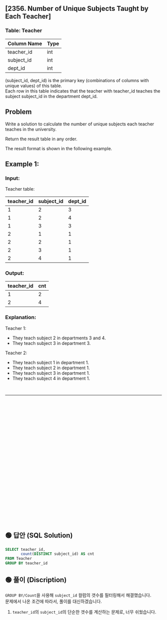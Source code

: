 ## [2356. Number of Unique Subjects Taught by Each Teacher]


### Table: Teacher


| Column Name | Type |
|-------------|------|
| teacher_id  | int  |
| subject_id  | int  |
| dept_id     | int  |

(subject_id, dept_id) is the primary key (combinations of columns with unique values) of this table.  
Each row in this table indicates that the teacher with teacher_id teaches the subject subject_id in the department dept_id.  
 
## Problem 

Write a solution to calculate the number of unique subjects each teacher teaches in the university.  

Return the result table in any order.  

The result format is shown in the following example.  

 
## Example 1:

### Input: 

Teacher table:


| teacher_id | subject_id | dept_id |
|------------|------------|---------|
| 1          | 2          | 3       |
| 1          | 2          | 4       |
| 1          | 3          | 3       |
| 2          | 1          | 1       |
| 2          | 2          | 1       |
| 2          | 3          | 1       |
| 2          | 4          | 1       |

### Output:  

| teacher_id | cnt |
|------------|-----|
| 1          | 2   |
| 2          | 4   |

### Explanation: 

Teacher 1:  
  - They teach subject 2 in departments 3 and 4.
  - They teach subject 3 in department 3.

Teacher 2:  
  - They teach subject 1 in department 1.
  - They teach subject 2 in department 1.
  - They teach subject 3 in department 1.
  - They teach subject 4 in department 1.


<br/>

---

<br/>
<br/>
<br/>
<br/>
<br/>
<br/>
<br/>
<br/>
<br/>
<br/>
<br/>
<br/>
<br/>
<br/>
<br/>
<br/>
<br/>
<br/>
<br/>
<br/>
<br/>
<br/>
<br/>


## 🟢 답안 (SQL Solution)

```sql
SELECT teacher_id,
       count(DISTINCT subject_id) AS cnt 
FROM Teacher
GROUP BY teacher_id
```

## 🟢 풀이 (Discription)
`GROUP BY/Count`을 사용해 `subject_id` 컬럼의 갯수를 필터링해서 해결했습니다.   
문제에서 나온 조건에 따라서, 풀이를 대신하겠습니다. 

1. `teacher_id`의 `subject_id`의 단순한 갯수를 계산하는 문제로, 너무 쉬웠습니다. 